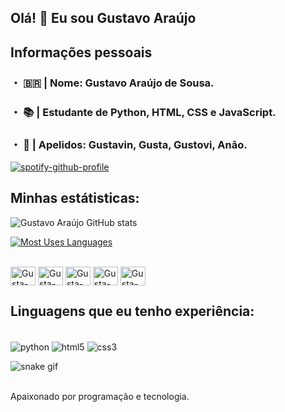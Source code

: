 ## Olá! 👋 Eu sou Gustavo Araújo

## Informações pessoais
### ・ 🇧🇷 | Nome: Gustavo Araújo de Sousa.
### ・ 📚 | Estudante de Python, HTML, CSS e JavaScript.
### ・ 📌 | Apelidos: Gustavin, Gusta, Gustovi, Anão.
[![spotify-github-profile](https://spotify-github-profile.vercel.app/api/view?uid=ivaniziosousa&cover_image=true&theme=natemoo-re&bar_color=53b14f&bar_color_cover=true)](https://github.com/kittinan/spotify-github-profile)
## Minhas estátisticas:

![Gustavo Araújo GitHub stats](https://github-readme-stats.vercel.app/api?username=Gusta-py&show_icons=true&theme=tokyonight)

[![Most Uses Languages](https://github-readme-stats.vercel.app/api/top-langs/?username=Gusta-py)](https://github.com/Gusta-py/github-readme-stats=true&theme=tokyonight)

<div style="display: inline_block"><br>
<img align="center" alt="Gusta-Py" height="30" width="40" src="https://cdn.jsdelivr.net/gh/devicons/devicon/icons/python/python-original.svg">
<img align="center" alt="Gusta-HTML" height="30" width="40" src="https://cdn.jsdelivr.net/gh/devicons/devicon/icons/html5/html5-original.svg">
<img align="center" alt="Gusta-CSS" height="30" width="40" src="https://cdn.jsdelivr.net/gh/devicons/devicon/icons/css3/css3-original.svg">
<img align="center" alt="Gusta-JS" height="30" width="40" src="https://cdn.jsdelivr.net/gh/devicons/devicon/icons/javascript/javascript-original.svg">
<img align="center" alt="Gusta-NODEJS" height="30" width="40" src="https://cdn.jsdelivr.net/gh/devicons/devicon/icons/nodejs/nodejs-original.svg">

## Linguagens que eu tenho experiência:

<div style="display: inline_block"><br/>
  <img align="center" alt="python" src="https://img.shields.io/badge/Python-14354C?style=for-the-badge&logo=python&logoColor=white"/>
  <img align="center" alt="html5" src="https://img.shields.io/badge/HTML5-E34F26?style=for-the-badge&logo=html5&logoColor=white"/>
  <img align="center" alt="css3" src="https://img.shields.io/badge/CSS3-1572B6?style=for-the-badge&logo=css3&logoColor=white"/>

![snake gif](https://github.com/yFlipz/yFlipz/raw/output/github-contribution-grid-snake.svg)
<div><br/>
Apaixonado por programação e tecnologia.
